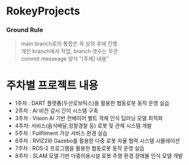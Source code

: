 # RokeyProjects
### Ground Rule
> main branch로의 통합은 꼭 상의 후에 진행  
> 개인 branch에서 작업, branch 갯수는 무관  
> commit messeage 양식 "[주제] 내용"  

# 주차별 프로젝트 내용
- 1주차 : DART 플랫폼(두산로보틱스)을 활용한 협동로봇 동작 운영 실습	
- 2주차 : AI 비전 감시 간이 시스템 구축
- 3주차 : Vision AI 기반 컨베이어 벨트 객체 인식 딥러닝 모델 최적화
- 4주차: 서비스(음식배달,정찰경찰 등) 로봇 및 관제 시스템 개발	
- 5주차 : Fullfilment 가상 서비스 환경 실습	
- 6주차 : RVIZ2와 Gazebo를 활용한 다중 로봇 자율 협력 시스템 시뮬레이션	
- 7주차 : ROS-2 프로그램을 활용한 협동로봇 동작 운영 실습
- 8주차 : SLAM 모델 기반 다중이용시설 로봇 주행 환경 장애물 인식 모델 개발	
